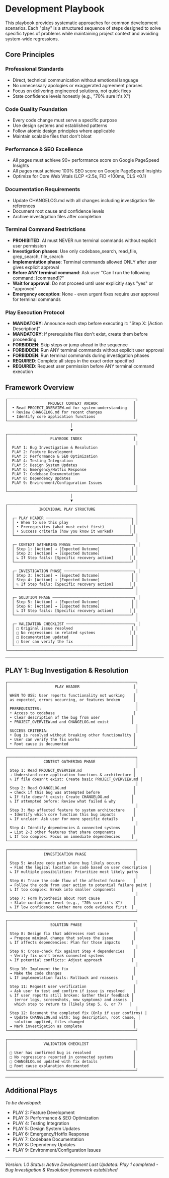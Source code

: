 # Development Playbook

This playbook provides systematic approaches for common development scenarios. Each "play" is a structured sequence of steps designed to solve specific types of problems while maintaining project context and avoiding system-wide regressions.

## Core Principles

### **Professional Standards**
- Direct, technical communication without emotional language
- No unnecessary apologies or exaggerated agreement phrases
- Focus on delivering engineered solutions, not quick fixes
- State confidence levels honestly (e.g., "70% sure it's X")

### **Code Quality Foundation**
- Every code change must serve a specific purpose
- Use design systems and established patterns
- Follow atomic design principles where applicable
- Maintain scalable files that don't bloat

### **Performance & SEO Excellence**
- All pages must achieve 90+ performance score on Google PageSpeed Insights
- All pages must achieve 100% SEO score on Google PageSpeed Insights
- Optimize for Core Web Vitals (LCP <2.5s, FID <100ms, CLS <0.1)

### **Documentation Requirements**
- Update CHANGELOG.md with all changes including investigation file references
- Document root cause and confidence levels
- Archive investigation files after completion

### **Terminal Command Restrictions**
- **PROHIBITED**: AI must NEVER run terminal commands without explicit user permission
- **Investigation phases**: Use only codebase_search, read_file, grep_search, file_search
- **Implementation phase**: Terminal commands allowed ONLY after user gives explicit approval
- **Before ANY terminal command**: Ask user "Can I run the following command: [command]?"
- **Wait for approval**: Do not proceed until user explicitly says "yes" or "approved"
- **Emergency exception**: None - even urgent fixes require user approval for terminal commands

### **Play Execution Protocol**
- **MANDATORY**: Announce each step before executing it: "Step X: [Action Description]"
- **MANDATORY**: If prerequisite files don't exist, create them before proceeding
- **FORBIDDEN**: Skip steps or jump ahead in the sequence
- **FORBIDDEN**: Run ANY terminal commands without explicit user approval
- **FORBIDDEN**: Run terminal commands during investigation phases
- **REQUIRED**: Complete all steps in the exact order specified
- **REQUIRED**: Request user permission before ANY terminal command execution

## Framework Overview

```
┌─────────────────────────────────────────────────────────┐
│                  PROJECT CONTEXT ANCHOR                │
│  • Read PROJECT_OVERVIEW.md for system understanding   │
│  • Review CHANGELOG.md for recent changes              │
│  • Identify core application functions                 │
└─────────────────────────────────────────────────────────┘
                             │
                             ▼
┌─────────────────────────────────────────────────────────┐
│                   PLAYBOOK INDEX                       │
│                                                         │
│  PLAY 1: Bug Investigation & Resolution                │
│  PLAY 2: Feature Development                           │
│  PLAY 3: Performance & SEO Optimization                │
│  PLAY 4: Testing Integration                           │
│  PLAY 5: Design System Updates                         │
│  PLAY 6: Emergency/Hotfix Response                     │
│  PLAY 7: Codebase Documentation                        │
│  PLAY 8: Dependency Updates                            │
│  PLAY 9: Environment/Configuration Issues              │
│                                                         │
└─────────────────────────────────────────────────────────┘
                             │
                             ▼
┌─────────────────────────────────────────────────────────┐
│              INDIVIDUAL PLAY STRUCTURE                  │
│                                                         │
│  ┌─ PLAY HEADER ──────────────────────────────────────┐ │
│  │ • When to use this play                            │ │
│  │ • Prerequisites (what must exist first)           │ │
│  │ • Success criteria (how you know it worked)       │ │
│  └────────────────────────────────────────────────────┘ │
│                                                         │
│  ┌─ CONTEXT GATHERING PHASE ───────────────────────────┐ │
│  │ Step 1: [Action] → [Expected Outcome]              │ │
│  │ Step 2: [Action] → [Expected Outcome]              │ │
│  │ ↳ If Step fails: [Specific recovery action]       │ │
│  └────────────────────────────────────────────────────┘ │
│                                                         │
│  ┌─ INVESTIGATION PHASE ───────────────────────────────┐ │
│  │ Step 3: [Action] → [Expected Outcome]              │ │
│  │ Step 4: [Action] → [Expected Outcome]              │ │
│  │ ↳ If Step fails: [Specific recovery action]       │ │
│  └────────────────────────────────────────────────────┘ │
│                                                         │
│  ┌─ SOLUTION PHASE ────────────────────────────────────┐ │
│  │ Step 5: [Action] → [Expected Outcome]              │ │
│  │ Step 6: [Action] → [Expected Outcome]              │ │
│  │ ↳ If Step fails: [Specific recovery action]       │ │
│  └────────────────────────────────────────────────────┘ │
│                                                         │
│  ┌─ VALIDATION CHECKLIST ──────────────────────────────┐ │
│  │ □ Original issue resolved                          │ │
│  │ □ No regressions in related systems               │ │
│  │ □ Documentation updated                            │ │
│  │ □ User can verify the fix                          │ │
│  └────────────────────────────────────────────────────┘ │
└─────────────────────────────────────────────────────────┘
```

---

## PLAY 1: Bug Investigation & Resolution

```
┌─────────────────────────────────────────────────────────┐
│                     PLAY HEADER                        │
│                                                         │
│ WHEN TO USE: User reports functionality not working    │
│ as expected, errors occurring, or features broken      │
│                                                         │
│ PREREQUISITES:                                          │
│ • Access to codebase                                   │
│ • Clear description of the bug from user              │
│ • PROJECT_OVERVIEW.md and CHANGELOG.md exist          │
│                                                         │
│ SUCCESS CRITERIA:                                       │
│ • Bug is resolved without breaking other functionality │
│ • User can verify the fix works                        │
│ • Root cause is documented                             │
└─────────────────────────────────────────────────────────┘

┌─────────────────────────────────────────────────────────┐
│                CONTEXT GATHERING PHASE                  │
│                                                         │
│ Step 1: Read PROJECT_OVERVIEW.md                       │
│ → Understand core application functions & architecture │
│ ↳ If file doesn't exist: Create basic PROJECT_OVERVIEW.md │
│                                                         │
│ Step 2: Read CHANGELOG.md                              │
│ → Check if this bug was attempted before               │
│ ↳ If file doesn't exist: Create CHANGELOG.md          │
│ ↳ If attempted before: Review what failed & why       │
│                                                         │
│ Step 3: Map affected feature to system architecture    │
│ → Identify which core function this bug impacts        │
│ ↳ If unclear: Ask user for more specific details      │
│                                                         │
│ Step 4: Identify dependencies & connected systems      │
│ → List 2-3 other features that share components        │
│ ↳ If too complex: Focus on immediate dependencies     │
└─────────────────────────────────────────────────────────┘

┌─────────────────────────────────────────────────────────┐
│                INVESTIGATION PHASE                      │
│                                                         │
│ Step 5: Analyze code path where bug likely occurs      │
│ → Find the logical location in code based on user description │
│ ↳ If multiple possibilities: Prioritize most likely paths     │
│                                                         │
│ Step 6: Trace the code flow of the affected feature    │
│ → Follow the code from user action to potential failure point │
│ ↳ If too complex: Break into smaller components       │
│                                                         │
│ Step 7: Form hypothesis about root cause               │
│ → State confidence level (e.g., "70% sure it's X")     │
│ ↳ If low confidence: Gather more code evidence first  │
└─────────────────────────────────────────────────────────┘

┌─────────────────────────────────────────────────────────┐
│                   SOLUTION PHASE                       │
│                                                         │
│ Step 8: Design fix that addresses root cause           │
│ → Propose minimal change that solves the issue         │
│ ↳ If affects dependencies: Plan for those impacts     │
│                                                         │
│ Step 9: Cross-check fix against Step 4 dependencies    │
│ → Verify fix won't break connected systems             │
│ ↳ If potential conflicts: Adjust approach             │
│                                                         │
│ Step 10: Implement the fix                             │
│ → Make the code changes                                │
│ ↳ If implementation fails: Rollback and reassess      │
│                                                         │
│ Step 11: Request user verification                     │
│ → Ask user to test and confirm if issue is resolved    │
│ ↳ If user reports still broken: Gather their feedback │
│   (error logs, screenshots, new symptoms) and assess  │
│   which step to return to (likely Step 5, 6, or 7)   │
│                                                         │
│ Step 12: Document the completed fix (Only if user confirms) │
│ → Update CHANGELOG.md with: bug description, root cause, │
│   solution applied, files changed                      │
│ → Mark investigation as complete                       │
└─────────────────────────────────────────────────────────┘

┌─────────────────────────────────────────────────────────┐
│                VALIDATION CHECKLIST                     │
│                                                         │
│ □ User has confirmed bug is resolved                   │
│ □ No regressions reported in connected systems         │
│ □ CHANGELOG.md updated with fix details                │
│ □ Root cause explanation documented                    │
└─────────────────────────────────────────────────────────┘
```

---

## Additional Plays

*To be developed:*

- PLAY 2: Feature Development
- PLAY 3: Performance & SEO Optimization 
- PLAY 4: Testing Integration
- PLAY 5: Design System Updates
- PLAY 6: Emergency/Hotfix Response
- PLAY 7: Codebase Documentation
- PLAY 8: Dependency Updates
- PLAY 9: Environment/Configuration Issues

---

*Version: 1.0*
*Status: Active Development*
*Last Updated: Play 1 completed - Bug Investigation & Resolution framework established*